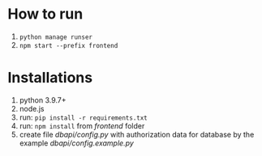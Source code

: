 # How to run


1. `python manage runser`
2. `npm start --prefix frontend`

# Installations

1. python 3.9.7+
2. node.js
3. run:  `pip install -r requirements.txt`
4. run:  `npm install` from _frontend_  folder
5. create file _dbapi/config.py_ with authorization data for database by the example _dbapi/config.example.py_
